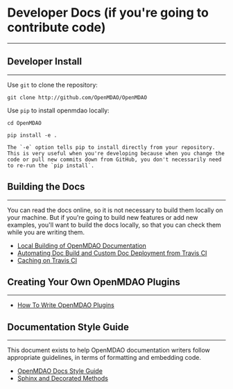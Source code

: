 # Developer Docs (if you're going to contribute code)
---

## Developer Install
---

Use `git` to clone the repository:

`git clone http://github.com/OpenMDAO/OpenMDAO`

Use `pip` to install openmdao locally:

`cd OpenMDAO`

`pip install -e .`

```{note}
The `-e` option tells pip to install directly from your repository. This is very useful when you're developing because when you change the code or pull new commits down from GitHub, you don't necessarily need to re-run the `pip install`.
```

## Building the Docs
---
You can read the docs online, so it is not necessary to build them locally on your machine.
But if you're going to build new features or add new examples, you'll want to build the docs locally, so that you can check them while you are writing them.

- [Local Building of OpenMDAO Documentation](doc_build.ipynb)
- [Automating Doc Build and Custom Doc Deployment from Travis CI](advanced_operations.ipynb)
- [Caching on Travis CI](advanced_operations.ipynb)


## Creating Your Own OpenMDAO Plugins
---

- [How To Write OpenMDAO Plugins](writing_plugins.ipynb)


## Documentation Style Guide
---

This document exists to help OpenMDAO documentation writers follow appropriate guidelines,
in terms of formatting and embedding code.

- [OpenMDAO Docs Style Guide](doc_style_guide.ipynb)
- [Sphinx and Decorated Methods](sphinx_decorators.ipynb)


